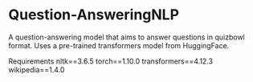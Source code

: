# Question-AnsweringNLP
A question-answering model that aims to answer questions in quizbowl format. Uses a pre-trained transformers model from HuggingFace.

Requirements
nltk==3.6.5
torch==1.10.0
transformers==4.12.3
wikipedia==1.4.0

